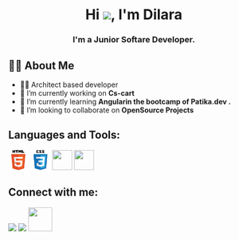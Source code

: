 <h1 align="center">Hi <img src="https://raw.githubusercontent.com/MartinHeinz/MartinHeinz/master/wave.gif" width="30px">, I'm Dilara</h1>
<h3 align="center">I'm a Junior Softare Developer.</h3>

## 🙋‍♂️ About Me

- 👨‍💻 Architect based developer
- 🔭 I’m currently working on **Cs-cart**
- 🌱 I’m currently learning **Angularin the bootcamp of Patika.dev .**
- 👯 I’m looking to collaborate on **OpenSource Projects**

## Languages and Tools:
<p align="left"> 
   <img src="https://raw.githubusercontent.com/github/explore/80688e429a7d4ef2fca1e82350fe8e3517d3494d/topics/html/html.png" width="40" height="40"/></a>
   <img src="https://raw.githubusercontent.com/github/explore/80688e429a7d4ef2fca1e82350fe8e3517d3494d/topics/css/css.png" width="40" height="40"/></a>
   <img src="https://i0.wp.com/ieee.ku.edu.tr/wp-content/uploads/2016/03/js-logo.png?fit=500%2C500&ssl=1" width="40" height="40"/></a>
   <img src="https://brandslogos.com/wp-content/uploads/thumbs/bootstrap-logo-vector.svg"" width="40" height="40"/></a>
</p>

## Connect with me:
<p align="left">
<a href = "https://www.linkedin.com/in/dilara-tekin-2b3827228/"><img src="https://img.icons8.com/fluent/48/000000/linkedin.png"/></a>
<a href = "https://www.instagram.com/ddtknn//"><img src="https://img.icons8.com/fluent/48/000000/instagram-new.png"/></a>
<a href = "https://www.hackerrank.com/dilaratekkinn"><img src="https://upload.wikimedia.org/wikipedia/commons/6/65/HackerRank_logo.png"width="48" height="48"/></a>
</p>
